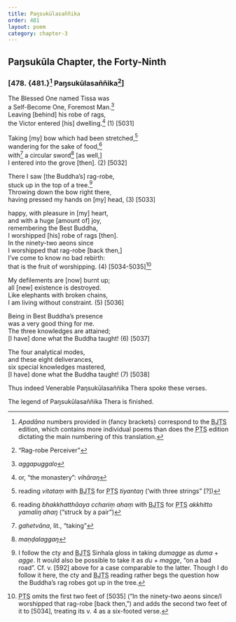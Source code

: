 ```yaml
---
title: Paŋsukūlasaññika
order: 481
layout: poem
category: chapter-3
---
```


## Paŋsukūla Chapter, the Forty-Ninth

### \[478. {481.}[^1] Paŋsukūlasaññika[^2]\]

The Blessed One named Tissa was  
a Self-Become One, Foremost Man.[^3]  
Leaving \[behind\] his robe of rags,  
the Victor entered \[his\] dwelling.[^4] (1) \[5031\]

Taking \[my\] bow which had been stretched,[^5]  
wandering for the sake of food,[^6]  
with[^7] a circular sword[^8] \[as well,\]  
I entered into the grove \[then\]. (2) \[5032\]

There I saw \[the Buddha’s\] rag-robe,  
stuck up in the top of a tree.[^9]  
Throwing down the bow right there,  
having pressed my hands on \[my\] head, (3) \[5033\]

happy, with pleasure in \[my\] heart,  
and with a huge \[amount of\] joy,  
remembering the Best Buddha,  
I worshipped \[his\] robe of rags \[then\].  
In the ninety-two aeons since  
I worshipped that rag-robe \[back then,\]  
I’ve come to know no bad rebirth:  
that is the fruit of worshipping. (4) \[5034-5035\][^10]

My defilements are \[now\] burnt up;  
all \[new\] existence is destroyed.  
Like elephants with broken chains,  
I am living without constraint. (5) \[5036\]

Being in Best Buddha’s presence  
was a very good thing for me.  
The three knowledges are attained;  
\[I have\] done what the Buddha taught! (6) \[5037\]

The four analytical modes,  
and these eight deliverances,  
six special knowledges mastered,  
\[I have\] done what the Buddha taught! (7) \[5038\]

Thus indeed Venerable Paŋsukūlasaññika Thera spoke these verses.

The legend of Paŋsukūlasaññika Thera is finished.

[^1]: *Apadāna* numbers provided in {fancy brackets} correspond to the <abbr title="Buddha Jayanthi Tripitaka Series">BJTS</abbr> edition, which contains more individual poems than does the <abbr title="Pali Text Society">PTS</abbr> edition dictating the main numbering of this translation.

[^2]: “Rag-robe Perceiver”

[^3]: *aggapuggalo*

[^4]: or, “the monastery”: *vihāraŋ*

[^5]: reading *vitataṃ* with <abbr title="Buddha Jayanthi Tripitaka Series">BJTS</abbr> for <abbr title="Pali Text Society">PTS</abbr> *tiyantaŋ* (‘with three strings” \[?\])

[^6]: reading *bhakkhatthāaya <span class="diacritics" data-state="on">c</span><span class="no-diacritics" data-state="off">ch</span>ariṃ ahaṃ* with <abbr title="Buddha Jayanthi Tripitaka Series">BJTS</abbr> for <abbr title="Pali Text Society">PTS</abbr> *akkhitto yamaliŋ ahaŋ* (“struck by a pair”)

[^7]: *gahetvāna*, lit., “taking”

[^8]: *maṇḍalaggaŋ*

[^9]: I follow the cty and <abbr title="Buddha Jayanthi Tripitaka Series">BJTS</abbr> Sinhala gloss in taking *dumagge* as *duma* + *agge*. It would also be possible to take it as *du* + *magge*, “on a bad road”. Cf. v. \[592\] above for a case comparable to the latter. Though I do follow it here, the cty and <abbr title="Buddha Jayanthi Tripitaka Series">BJTS</abbr> reading rather begs the question how the Buddha’s rag robes got up in the tree.

[^10]: <abbr title="Pali Text Society">PTS</abbr> omits the first two feet of \[5035\] (“In the ninety-two aeons since/I worshipped that rag-robe \[back then,”) and adds the second two feet of it to \[5034\], treating its v. 4 as a six-footed verse.
